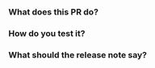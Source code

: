 ### What does this PR do?

### How do you test it?

### What should the release note say?

<!--
Release notes must be between the tags to be
automatically added to the latest changes.
Remove the tags for no release notes.
-->

<release-notes><release-notes>

<!-- Review reminders!
Tag `@Design` to review non-trivial visual changes
Tag `@Frontend` to review non-trivial frontend changes
Warn Product about any significant database changes
-->
